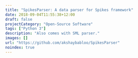 ```yaml
---
title: "SpikesParser: A data parser for Spikes framework"
date: 2018-09-04T11:55:38+12:00
draft: false
projectCategory: "Open-Source Software"
tags: ["Python 3"]
description: "Also comes with SML parser."
images: []
url: "https://github.com/akshaybabloo/SpikesParser"
noindex: true
---
```

